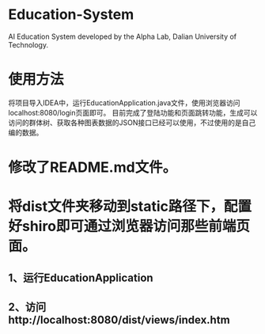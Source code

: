 # Education-System
AI Education System developed by the Alpha Lab, Dalian University of Technology.
# 使用方法
将项目导入IDEA中，运行EducationApplication.java文件，使用浏览器访问localhost:8080/login页面即可。
目前完成了登陆功能和页面跳转功能，生成可以访问的群体树、获取各种图表数据的JSON接口已经可以使用，不过使用的是自己编的数据。
# 修改了README.md文件。
# 将dist文件夹移动到static路径下，配置好shiro即可通过浏览器访问那些前端页面。
## 1、运行EducationApplication
## 2、访问http://localhost:8080/dist/views/index.htm